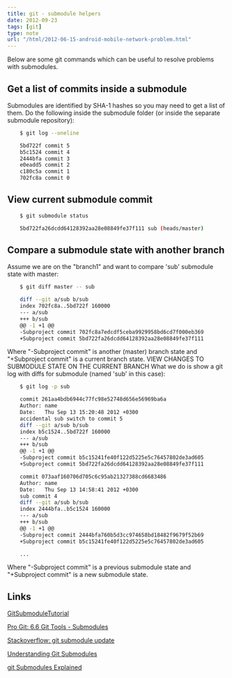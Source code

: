 ```yaml
---
title: git - submodule helpers
date: 2012-09-23
tags: [git]
type: note
url: "/html/2012-06-15-android-mobile-network-problem.html"
---
```


Below are some git commands which can be useful to resolve problems with submodules.

<!-- more -->
Get a list of commits inside a submodule
-------------------------------------------
Submodules are identified by SHA-1 hashes so you may need to get a list of them. Do the following inside the submodule folder (or inside the separate submodule repository):

```bash
    $ git log --oneline

    5bd722f commit 5
    b5c1524 commit 4
    2444bfa commit 3
    e0eadd5 commit 2
    c180c5a commit 1
    702fc8a commit 0
```

View current submodule commit
-------------------------------------------

```bash
    $ git submodule status

    5bd722fa26dcdd64128392aa28e08849fe37f111 sub (heads/master)
```

Compare a submodule state with another branch
-------------------------------------------
Assume we are on the "branch1" and want to compare 'sub' submodule state with master:

```bash
    $ git diff master -- sub

    diff --git a/sub b/sub
    index 702fc8a..5bd722f 160000
    --- a/sub
    +++ b/sub
    @@ -1 +1 @@
    -Subproject commit 702fc8a7edcdf5ceba9929958bd6cd7f000eb369
    +Subproject commit 5bd722fa26dcdd64128392aa28e08849fe37f111
```

Where "-Subproject commit" is another (master) branch state and "+Subproject commit" is a current branch state.
VIEW CHANGES TO SUBMODULE STATE ON THE CURRENT BRANCH
What we do is show a git log with diffs for submodule (named 'sub' in this case):

```bash
    $ git log -p sub

    commit 261aa4bdb6944c77fc98e52748d656e56969ba6a
    Author: name
    Date:   Thu Sep 13 15:20:48 2012 +0300
    accidental sub switch to commit 5
    diff --git a/sub b/sub
    index b5c1524..5bd722f 160000
    --- a/sub
    +++ b/sub
    @@ -1 +1 @@
    -Subproject commit b5c15241fe40f122d5225e5c76457802de3ad605
    +Subproject commit 5bd722fa26dcdd64128392aa28e08849fe37f111

    commit 073aaf160706d705c6c95ab21327388cd6683486
    Author: name
    Date:   Thu Sep 13 14:58:41 2012 +0300
    sub commit 4
    diff --git a/sub b/sub
    index 2444bfa..b5c1524 160000
    --- a/sub
    +++ b/sub
    @@ -1 +1 @@
    -Subproject commit 2444bfa760b5d3cc974658bd18482f9679f52b69
    +Subproject commit b5c15241fe40f122d5225e5c76457802de3ad605

    ...
```

Where "-Subproject commit" is a previous submodule state and "+Subproject commit" is a new submodule state.

Links
-------------------------------------------
[GitSubmoduleTutorial](https://git.wiki.kernel.org/index.php/GitSubmoduleTutorial)

[Pro Git: 6.6 Git Tools - Submodules](http://git-scm.com/book/en/Git-Tools-Submodules)

[Stackoverflow: git submodule update](http://stackoverflow.com/questions/1979167/git-submodule-update)

[Understanding Git Submodules](http://speirs.org/blog/2009/5/11/understanding-git-submodules.html)

[git Submodules Explained](http://longair.net/blog/2010/06/02/git-submodules-explained/)
